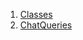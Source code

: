

1. [Classes](utils_chat_queries/utils_chat_queries-library.html#classes)
2. [ChatQueries](utils_chat_queries/ChatQueries-class.html)
